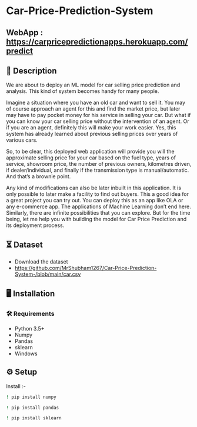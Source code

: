 # Car-Price-Prediction-System

## WebApp : https://carpricepredictionapps.herokuapp.com/predict

## 📝 Description
We are about to deploy an ML model for car selling price prediction and analysis. This kind of system becomes handy for many people.

Imagine a situation where you have an old car and want to sell it. You may of course approach an agent for this and find the market price, but later may have to pay pocket money for his service in selling your car. But what if you can know your car selling price without the intervention of an agent. Or if you are an agent, definitely this will make your work easier. Yes, this system has already learned about previous selling prices over years of various cars.

So, to be clear, this deployed web application will provide you will the approximate selling price for your car based on the fuel type, years of service, showroom price, the number of previous owners, kilometres driven, if dealer/individual, and finally if the transmission type is manual/automatic. And that’s a brownie point.

Any kind of modifications can also be later inbuilt in this application. It is only possible to later make a facility to find out buyers. This a good idea for a great project you can try out. You can deploy this as an app like OLA or any e-commerce app. The applications of Machine Learning don’t end here. Similarly, there are infinite possibilities that you can explore. But for the time being, let me help you with building the model for Car Price Prediction and its deployment process.

 
## ⏳ Dataset
- Download the dataset
- https://github.com/MrShubham1267/Car-Price-Prediction-System-/blob/main/car.csv

## :desktop_computer:	Installation

### :hammer_and_wrench: Requirements
* Python 3.5+
* Numpy
* Pandas
* sklearn
* Windows

## :gear: Setup
 Install :-
```bash
! pip install numpy

```
```bash
! pip install pandas

```
```bash
! pip install sklearn

```
